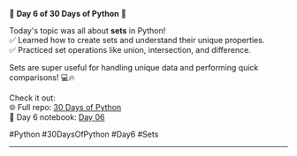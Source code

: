 🚀 **Day 6 of 30 Days of Python** 🌟  

Today's topic was all about **sets** in Python!  
✅ Learned how to create sets and understand their unique properties.  
✅ Practiced set operations like union, intersection, and difference.  

Sets are super useful for handling unique data and performing quick comparisons! 💻🔥  

Check it out:  
🌐 Full repo: [30 Days of Python](https://github.com/codewithtanvir/30-days-of-Python)  
📂 Day 6 notebook: [Day 06](https://github.com/codewithtanvir/30-days-of-Python/tree/main/Day%2006)  

#Python #30DaysOfPython #Day6 #Sets  

---
